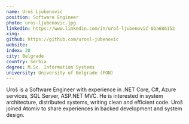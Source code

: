 ```yaml
---
name: Uroš Ljubenović
position: Software Engineer
photo: uros-ljubenovic.jpg
linkedin: https://www.linkedin.com/in/uroš-ljubenović-0ba686152
xing: 
github: https://github.com/urosl-jubenovic
website: 
index: 20
city: Belgrade
country: Serbia
degree: M.Sc. Information Systems
university: University of Belgrade (FON)
---
```

Uroš is a Software Engineer with experience in .NET Core, C#, Azure services, SQL Server, ASP.NET MVC. He is interested in system architecture, distributed systems, writing clean and efficient code. Uroš joined Atomiv to share experiences in backed development and system design.